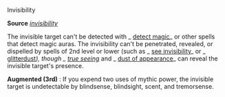 Invisibility

**Source** [_invisibility_](/pathfinderRPG/prd/spells/invisibility.html#_invisibility)

The invisible target can't be detected with _ [detect magic](/pathfinderRPG/prd/spells/detectMagic.html#_detect-magic)_ or other spells that detect magic auras. The invisibility can't be penetrated, revealed, or dispelled by spells of 2nd level or lower (such as _ [see invisibility](/pathfinderRPG/prd/spells/seeInvisibility.html#_see-invisibility)_ or _ [glitterdust](/pathfinderRPG/prd/spells/glitterdust.html#_glitterdust)_), though _ [true seeing](/pathfinderRPG/prd/spells/trueSeeing.html#_true-seeing)_ and _ [dust of appearance](/pathfinderRPG/prd/magicItems/wondrousItems.html#_dust-of-appearance)_ can reveal the invisible target's presence.

**Augmented (3rd)** : If you expend two uses of mythic power, the invisible target is undetectable by blindsense, blindsight, scent, and tremorsense.


